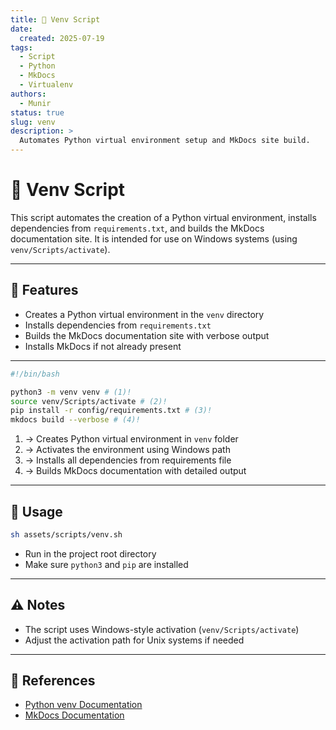 ```yaml
---
title: 🐍 Venv Script
date:
  created: 2025-07-19
tags:
  - Script
  - Python
  - MkDocs
  - Virtualenv
authors:
  - Munir
status: true
slug: venv
description: >
  Automates Python virtual environment setup and MkDocs site build.
---
```


# 🐍 Venv Script

This script automates the creation of a Python virtual environment, installs dependencies from `requirements.txt`, and builds the MkDocs documentation site. It is intended for use on Windows systems (using `venv/Scripts/activate`).

<!-- more -->

---

## 📑 Features
- Creates a Python virtual environment in the `venv` directory
- Installs dependencies from `requirements.txt`
- Builds the MkDocs documentation site with verbose output
- Installs MkDocs if not already present

---
```sh linenums="1" title="venv.sh"
#!/bin/bash

python3 -m venv venv # (1)!
source venv/Scripts/activate # (2)!
pip install -r config/requirements.txt # (3)!
mkdocs build --verbose # (4)!
```

1. → Creates Python virtual environment in `venv` folder
2. → Activates the environment using Windows path
3. → Installs all dependencies from requirements file
4. → Builds MkDocs documentation with detailed output

---

## 🚀 Usage

```bash
sh assets/scripts/venv.sh
```

- Run in the project root directory
- Make sure `python3` and `pip` are installed

---

## ⚠️ Notes
- The script uses Windows-style activation (`venv/Scripts/activate`)
- Adjust the activation path for Unix systems if needed

---

## 🔗 References
- [Python venv Documentation](https://docs.python.org/3/library/venv.html)
- [MkDocs Documentation](https://www.mkdocs.org/) 
